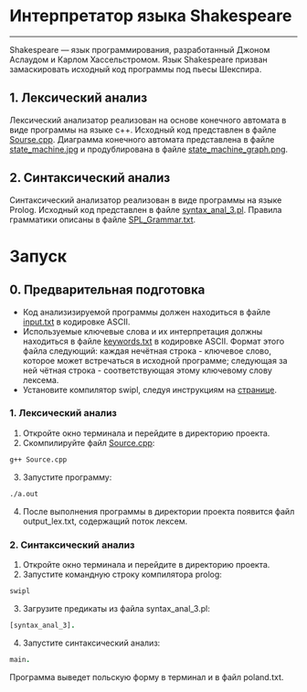 # Интерпретатор языка Shakespeare

---

Shakespeare — язык программирования, разработанный Джоном Аслаудом и Карлом Хассельстромом. Язык Shakespeare призван замаскировать исходный код программы под пьесы Шекспира.

## 1. Лексический анализ
Лексический анализатор реализован на основе конечного автомата в виде программы на языке с++.
Исходный код представлен в файле [Sourse.cpp](https://github.com/Vbnzan/Shakespeare-compiler/blob/master/Source.cpp).
Диаграмма конечного автомата представлена в файле [state_machine.jpg](https://github.com/Vbnzan/Shakespeare-compiler/blob/master/state_machine.jpg) и продублирована в файле [state_machine_graph.png]().

## 2. Синтаксический анализ
Синтаксический анализатор реализован в виде программы на языке Prolog.
Исходный код представлен в файле [syntax_anal_3.pl](https://github.com/Vbnzan/Shakespeare-compiler/blob/master/syntax_anal_3.pl).
Правила грамматики описаны в файле [SPL_Grammar.txt](https://github.com/Vbnzan/Shakespeare-compiler/blob/master/SPL_grammar.txt).

# Запуск

## 0. Предварительная подготовка

- Код анализизируемой программы должен находиться в файле [input.txt](https://github.com/Vbnzan/Shakespeare-compiler/blob/master/input.txt) в кодировке ASCII.
- Используемые ключевые слова и их интерпретация должны находиться в файле [keywords.txt](https://github.com/Vbnzan/Shakespeare-compiler/blob/master/keywords.txt) в кодировке ASCII.
Формат этого файла следующий: каждая нечётная строка - ключевое слово, которое может встречаться в исходной программе; следующая за ней чётная строка - соответствующая этому ключевому слову лексема.
- Установите компилятор swipl, следуя инструкциям на [странице](https://eu.swi-prolog.org/build/unix.html).

### 1. Лексический анализ

1. Откройте окно терминала и перейдите в директорию проекта.
2. Скомпилируйте файл [Source.cpp](https://github.com/Vbnzan/Shakespeare-compiler/blob/master/Source.cpp):
```bash
g++ Source.cpp
```
3. Запустите программу:
```bash
./a.out
```
4. После выполнения программы в директории проекта появится файл output_lex.txt, содержащий поток лексем.

### 2. Синтаксический анализ

1. Откройте окно терминала и перейдите в директорию проекта.
2. Запустите командную строку компилятора prolog:
```bash
swipl
```
3. Загрузите предикаты из файла syntax_anal_3.pl:
```Prolog
[syntax_anal_3].
```
4. Запустите синтаксический анализ:
```Prolog
main.
```

Программа выведет польскую форму в терминал и в файл poland.txt.
